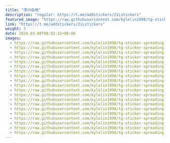 ```yaml
---
title: "澪の自用"
description: "regular: https://t.me/addstickers/ZiLstickers"
featured_image: "https://raw.githubusercontent.com/kylelin1998/tg-sticker-spreading-worldwide-images/main/img/7b21f7bd-c05a-427c-8951-766b7abb4544.jpg"
link: "https://t.me/addstickers/ZiLstickers"
weight: 3
date: 2024-03-08T08:02:32+08:00
images:
  - https://raw.githubusercontent.com/kylelin1998/tg-sticker-spreading-worldwide-images/main/img/7b21f7bd-c05a-427c-8951-766b7abb4544.jpg
  - https://raw.githubusercontent.com/kylelin1998/tg-sticker-spreading-worldwide-images/main/img/91ffbe60-b693-4715-8817-d619a0fe6f7b.jpg
  - https://raw.githubusercontent.com/kylelin1998/tg-sticker-spreading-worldwide-images/main/img/8b87c4bf-600a-44dd-8db0-f29063e1dd66.jpg
  - https://raw.githubusercontent.com/kylelin1998/tg-sticker-spreading-worldwide-images/main/img/69bbf04d-64a8-48da-9bfb-d8c5315ea480.jpg
  - https://raw.githubusercontent.com/kylelin1998/tg-sticker-spreading-worldwide-images/main/img/d90b738a-2da1-40f6-afc2-374c76f5df7e.jpg
  - https://raw.githubusercontent.com/kylelin1998/tg-sticker-spreading-worldwide-images/main/img/d1cb1c72-eead-475e-8a4b-ae81a0bb3398.jpg
  - https://raw.githubusercontent.com/kylelin1998/tg-sticker-spreading-worldwide-images/main/img/473670ba-a938-47c5-8906-792eab7442ad.jpg
  - https://raw.githubusercontent.com/kylelin1998/tg-sticker-spreading-worldwide-images/main/img/36ae5141-3959-4399-9b73-050b84e9292b.jpg
  - https://raw.githubusercontent.com/kylelin1998/tg-sticker-spreading-worldwide-images/main/img/d7464ff3-1cc4-4890-8fd9-b863176ee6e0.jpg
  - https://raw.githubusercontent.com/kylelin1998/tg-sticker-spreading-worldwide-images/main/img/70231761-1267-4597-9caa-4996711f48c2.jpg
  - https://raw.githubusercontent.com/kylelin1998/tg-sticker-spreading-worldwide-images/main/img/a6cedb3a-c2ae-4a91-8355-a1f0b4e1dd98.jpg
  - https://raw.githubusercontent.com/kylelin1998/tg-sticker-spreading-worldwide-images/main/img/5ef07054-1590-40b9-92b4-9d51f6bb2acd.jpg
  - https://raw.githubusercontent.com/kylelin1998/tg-sticker-spreading-worldwide-images/main/img/02d484ed-cff9-47fe-94e4-b25df4e9aec0.jpg
  - https://raw.githubusercontent.com/kylelin1998/tg-sticker-spreading-worldwide-images/main/img/2bb197ef-4507-4c49-8f63-6a3505796e2f.jpg
  - https://raw.githubusercontent.com/kylelin1998/tg-sticker-spreading-worldwide-images/main/img/f59210a6-0f7f-4d48-83e3-2ace2e7695d1.jpg
  - https://raw.githubusercontent.com/kylelin1998/tg-sticker-spreading-worldwide-images/main/img/4229452e-d558-40aa-8685-7ea87085a658.jpg
  - https://raw.githubusercontent.com/kylelin1998/tg-sticker-spreading-worldwide-images/main/img/d8e9e14e-b446-4fa6-bef6-95c9d1183db1.jpg
  - https://raw.githubusercontent.com/kylelin1998/tg-sticker-spreading-worldwide-images/main/img/400bcfa5-6588-43a3-b280-28bd28beacdd.jpg
  - https://raw.githubusercontent.com/kylelin1998/tg-sticker-spreading-worldwide-images/main/img/e68aa1ee-50d8-4486-80ae-5ed74e6e51b6.jpg
  - https://raw.githubusercontent.com/kylelin1998/tg-sticker-spreading-worldwide-images/main/img/e937bda7-a0f5-4967-a7a4-926480123d37.jpg
---
```

